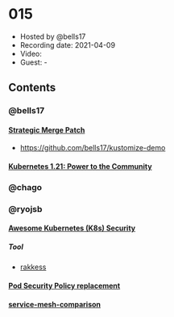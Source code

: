 # 015

- Hosted by @bells17
- Recording date: 2021-04-09
- Video: 
- Guest: -

## Contents

### @bells17

#### [Strategic Merge Patch](https://github.com/kubernetes/community/blob/master/contributors/devel/sig-api-machinery/strategic-merge-patch.md)

- https://github.com/bells17/kustomize-demo

#### [Kubernetes 1.21: Power to the Community](https://github.com/atoato88/k8s-release-memo/blob/master/v1.21.md)

### @chago

### @ryojsb
#### [Awesome Kubernetes (K8s) Security](https://github.com/magnologan/awesome-k8s-security)

##### Tool

- [rakkess](https://github.com/corneliusweig/rakkess)

#### [Pod Security Policy replacement](https://github.com/kubernetes/enhancements/issues/2579)

#### [service-mesh-comparison](https://www.toptal.com/kubernetes/service-mesh-comparison)

